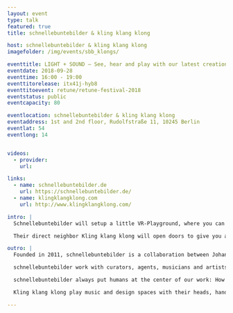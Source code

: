 ```yaml
---
layout: event
type: talk
featured: true
title: schnellebuntebilder & kling klang klong

host: schnellebuntebilder & kling klang klong
imagefolder: /img/events/sbb_klongs/

eventtitle: LIGHT + SOUND – See, hear and play with our latest creations
eventdate: 2018-09-28
eventtime: 16:00 - 19:00
eventtitorelease: itx41j-hyb8
eventtitoevent: retune/retune-festival-2018
eventstatus: public
eventcapacity: 80

eventlocation: schnellebuntebilder & kling klang klong
eventaddress: 1st and 2nd floor, Rudolfstraße 11, 10245 Berlin
eventlat: 54
eventlong: 14


videos:
  - provider:
    url:

links:
  - name: schnellebuntebilder.de
    url: https://schnellebuntebilder.de/
  - name: klingklangklong.com
    url: http://www.klingklangklong.com/

intro: |
  Schnellebuntebilder will setup a little VR-Playground, where you can dive into huge virtual caves or perceive the world like a fish. Plus they're gonna show you some insights of they're latest and not yet released projects. And if you are lucky, you can see some schnellebuntebilders in their natural habitat.

  Their direct neighbor Kling klang klong will open doors to give you a glimpse on what they’ve been doing lately. There will be piano pieces interpreting the flow of rivers, composed by a learning machine. Plus examples of intelligent playback systems, generative sound production and all kinds of insight on their latest audio projects.

outro: |
  Founded in 2011, schnellebuntebilder is a collaboration between Johannes Timpernagel, Robert Pohle, Sebastian Huber, Michael Burk, Ann-Katrin Krenz and Felix Worseck to develop and create multimedia design and digital art.

  schnellebuntebilder work with curators, agents, musicians and artists to create animated explainer films, generative visualizations, audiovisual performances, immersive installations and interactive exhibits.

  schnellebuntebilder always put humans at the center of our work: How can we transmit knowledge to them? How can we lead them by the hand and guide them through complex themes and exhibits? How can we use technology to reach humans on an emotional level?

  Kling klang klong play music and design spaces with their heads, hands and hearts. Their work stands in the intersection of art, science and communication. As a result their projects pioneer in communicating with audiences through exhibition spaces, motion pictures, interactive installations, performances and public spaces.

---
```

